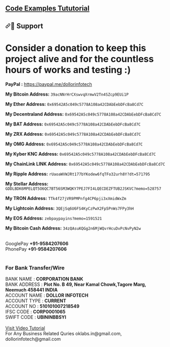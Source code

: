 <h2><a href="https://oklabsguru.blogspot.com/">Code Examples Tututorial</a></h2>

<h2><a id="user-content--support" class="anchor" aria-hidden="true" href="#-support"><svg class="octicon octicon-link" viewBox="0 0 16 16" version="1.1" width="16" height="16" aria-hidden="true"><path fill-rule="evenodd" d="M7.775 3.275a.75.75 0 001.06 1.06l1.25-1.25a2 2 0 112.83 2.83l-2.5 2.5a2 2 0 01-2.83 0 .75.75 0 00-1.06 1.06 3.5 3.5 0 004.95 0l2.5-2.5a3.5 3.5 0 00-4.95-4.95l-1.25 1.25zm-4.69 9.64a2 2 0 010-2.83l2.5-2.5a2 2 0 012.83 0 .75.75 0 001.06-1.06 3.5 3.5 0 00-4.95 0l-2.5 2.5a3.5 3.5 0 004.95 4.95l1.25-1.25a.75.75 0 00-1.06-1.06l-1.25 1.25a2 2 0 01-2.83 0z"></path></svg></a><g-emoji class="g-emoji" alias="raising_hand" fallback-src="https://github.githubassets.com/images/icons/emoji/unicode/1f64b.png">🙋</g-emoji> Support</h2>
<h1>Consider a donation to keep this project alive and for the countless hours of works and testing :)</h1>
<p><strong>PayPal :</strong> <a href="https://paypal.me/dollorinfotech" rel="nofollow">https://paypal.me/dollorinfotech</a></p>
<p><strong>My Bitcoin Address:</strong> <code>39acNNrHrCXswvqXrmwV2Tn4SZcp9EUi1P</code></p>
<p><strong>My Ether Address:</strong> <code>0x69542A5c049c5778A108a42CDAbEebDFcBa8Cd7C</code></p>
<p><strong>My Decentraland Address:</strong> <code>0x69542A5c049c5778A108a42CDAbEebDFcBa8Cd7C</code></p>
<p><strong>My BAT Address:</strong> <code>0x69542A5c049c5778A108a42CDAbEebDFcBa8Cd7C</code></p>
<p><strong>My ZRX Address:</strong> <code>0x69542A5c049c5778A108a42CDAbEebDFcBa8Cd7C</code></p>
<p><strong>My OMG Address:</strong> <code>0x69542A5c049c5778A108a42CDAbEebDFcBa8Cd7C</code></p>
<p><strong>My Kyber KNC Address:</strong> <code>0x69542A5c049c5778A108a42CDAbEebDFcBa8Cd7C</code></p>
<p><strong>My ChainLink LINK Address:</strong> <code>0x69542A5c049c5778A108a42CDAbEebDFcBa8Cd7C</code></p>
<p><strong>My Ripple Address:</strong> <code>rUaoaWVWJRt177bYKodew6fqTFo32urh8Y?dt=571795</code></p>
<p><strong>My Stellar Address:</strong> <code>GDDLBDK6MPELQT5O6QC7BT56SM3WQKY7PEJ7FI4LQECDEZFTUB2JSKVC?memo=528757</code></p>
<p><strong>My TRON Address:</strong> <code>TTk4f27jVR9PMPnfg4CP6pji3xXmidWxZm</code></p>
<p><strong>My Lightcoin Address:</strong> <code>3QEjSq6U6FS4KyCzPwX2Fp5PnWs7FPy3hH</code></p>
<p><strong>My EOS Address:</strong> <code>zebpaypayins?memo=1591521</code></p>
<p><strong>My Bitcoin Cash Address:</strong> <code>34zQAsuKQGg2n6MjWQvrHcuDvPcNvPyN2w</code></p>
<br>
<div>GooglePay <strong>+91-9584207606</strong> </div>
<div>PhonePay  <strong>+91-9584207606</strong></div>
<br>

<h3>For Bank Transfer/Wire</h3>
<div>BANK NAME    :  <strong>CORPORATION BANK</strong></div> 
<div>BANK ADDRESS :  <strong>Plot No. B 49, Near Kamal Chowk,Tagore Marg, Neemuch 458441 INDIA</strong></div> 
<div>ACCOUNT NAME :  <strong>DOLLOR INFOTECH</strong></div>
<div>ACCOUNT TYPE :  <strong>CURRENT</strong></div> 
<div>ACCOUNT NO   :  <strong>510101007218549</strong></div>
<div>IFSC CODE    :  <strong>CORP0001065</strong></div>
<div>SWIFT CODE   :  <strong>UBININBBSYI</strong></div>
<br>
<a href="https://www.youtube.com/playlist?list=PL_kVwOdi-YKRr_CsbcYVv08GE5zAa5TQW" target="_blank">Visit Video Tutorial</a>

<div>For Any Business Related Quries oklabs.in@gmail.com, dollorinfotech@gmail.com</div>
